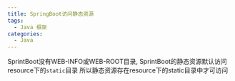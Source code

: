 ```yaml
---
title: SpringBoot访问静态资源
tags:
  - Java 框架
categories:
  - Java
---
```




SprintBoot没有WEB-INFO或WEB-ROOT目录,
SprintBoot的静态资源默认访问resource下的`static`目录
所以静态资源存在resource下的static目录中才可访问

